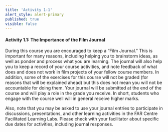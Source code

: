 ```yaml
---
title: 'Activity 1-1'
alert_style: alert-primary
published: true
visible: false
---
```

#### Activity 1.1: The Importance of the Film Journal

During this course you are encouraged to keep a “Film Journal.” This is important for many reasons, including helping you to brainstorm ideas, as well as ponder and process what you are learning. The journal will also help you to keep a record of your course activities, and note feedback of what does and does not work in film projects of your fellow course members. In addition, some of the exercises for this course will not be graded (for reasons that will be explained ahead) but this does not mean you will not be accountable for doing them. Your journal will be submitted at the end of the course and will play a role in the grade you receive. In short, students who engage with the course well will in general receive higher marks.

Also, note that you may be asked to use your journal entries to participate in discussions, presentations, and other learning activities in the FAR Centre Facilitated Learning Labs. Please check with your facilitator about specific due dates for activities, including journal responses.
